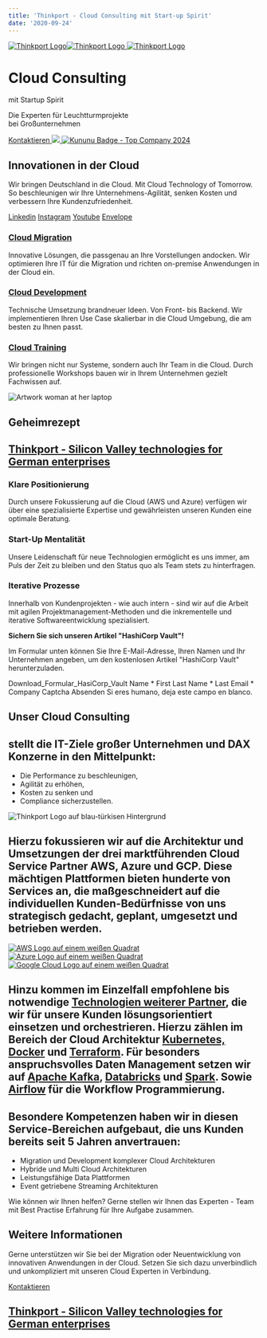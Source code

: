 ```yaml
---
title: 'Thinkport - Cloud Consulting mit Start-up Spirit'
date: '2020-09-24'
---
```


[![Thinkport Logo](images/Logo_horizontral_new.png)](https://thinkport.digital)[![Thinkport Logo](images/Logo_horizontral_new-q79kisryfbimg521qvcamhuu9zgajwl52ie1tm6q0s.png 'Logo Bright Colours') ](https://thinkport.digital)[![Thinkport Logo](images/Logo_horizontral_new-q79kisryfbimg521qvcamhuu9zgajwl52ie1tm6q0s.png 'Logo Bright Colours')](https://thinkport.digital)

# Cloud Consulting

mit Startup Spirit

Die Experten für Leuchtturmprojekte  
bei Großunternehmen

[Kontaktieren ](https://thinkport.digital/kontaktieren)[![](images/Badge_darkblue-2.webp) ](https://thinkport.digital/reta-awards-2023/)[![Kununu Badge - Top Company 2024](images/dd-kununu_TopCompany-Siegel.webp)](https://thinkport.digital/reta-awards-2023/)

## Innovationen in der Cloud

Wir bringen Deutschland in die Cloud. Mit Cloud Technology of Tomorrow. So beschleunigen wir Ihre Unternehmens-Agilität, senken Kosten und verbessern Ihre Kundenzufriedenheit.

[Linkedin](https://de.linkedin.com/company/thinkport) [Instagram](https://www.instagram.com/thinkport/) [Youtube](https://www.youtube.com/channel/UCnke3WYRT6bxuMK2t4jw2qQ) [Envelope](mailto:tdrechsel@thinkport.digital)[](#linksection)

### [Cloud Migration](https://thinkport.digital/cloud-consulting-fuer-deutsche-grossunternehmen/)

Innovative Lösungen, die passgenau an Ihre Vorstellungen andocken. Wir optimieren Ihre IT für die Migration und richten on-premise Anwendungen in der Cloud ein.

### [Cloud Development](https://thinkport.digital/cloud-consulting-fuer-deutsche-grossunternehmen/)

Technische Umsetzung brandneuer Ideen. Von Front- bis Backend. Wir implementieren Ihren Use Case skalierbar in die Cloud Umgebung, die am besten zu Ihnen passt.

### [Cloud Training](https://thinkport.digital/cloud-trainings-workshops/)

Wir bringen nicht nur Systeme, sondern auch Ihr Team in die Cloud. Durch professionelle Workshops bauen wir in Ihrem Unternehmen gezielt Fachwissen auf.​

![Artwork woman at her laptop](images/Artwork-1@3x-1024x824-min.png)

## Geheimrezept

## [Thinkport - Silicon Valley technologies for German enterprises](https://thinkport.digital/kontaktieren/)

### Klare Positionierung

Durch unsere Fokussierung auf die Cloud (AWS und Azure) verfügen wir über eine spezialisierte Expertise und gewährleisten unseren Kunden eine optimale Beratung.

### Start-Up Mentalität

Unsere Leidenschaft für neue Technologien ermöglicht es uns immer, am Puls der Zeit zu bleiben und den Status quo als Team stets zu hinterfragen.

### Iterative Prozesse

Innerhalb von Kundenprojekten - wie auch intern - sind wir auf die Arbeit mit agilen Projektmanagement-Methoden und die inkrementelle und iterative Softwareentwicklung spezialisiert.

**Sichern Sie sich unseren Artikel "HashiCorp Vault"!**

Im Formular unten können Sie Ihre E-Mail-Adresse, Ihren Namen und Ihr Unternehmen angeben, um den kostenlosen Artikel "HashiCorp Vault" herunterzuladen.

Download_Formular_HasiCorp_Vault Name \* First Last Name \* Last Email \* Company Captcha Absenden Si eres humano, deja este campo en blanco.

## Unser Cloud Consulting

## stellt die IT-Ziele großer Unternehmen und DAX Konzerne in den Mittelpunkt:

- Die Performance zu beschleunigen,
- Agilität zu erhöhen,
- Kosten zu senken und
- Compliance sicherzustellen.

![Thinkport Logo auf blau-türkisen Hintergrund](images/Thinkport-Bild-min-1024x629.png)

## Hierzu fokussieren wir auf die Architektur und Umsetzungen der drei marktführenden **Cloud Service Partner** AWS, Azure und GCP. Diese mächtigen Plattformen bieten hunderte von Services an, die maßgeschneidert auf die individuellen Kunden-Bedürfnisse von uns strategisch gedacht, geplant, umgesetzt und betrieben werden.

[![AWS Logo auf einem weißen Quadrat](images/AWS-1024x1024.png)](https://thinkport.digital/cloud-consulting-fuer-deutsche-grossunternehmen/aws/)[![Azure Logo auf einem weißen Quadrat](images/Azure-1024x1024.png) ](https://thinkport.digital/cloud-consulting-fuer-deutsche-grossunternehmen/azure/)[![Google Cloud Logo auf einem weißen Quadrat](images/Kafka-1-1024x1024.png)](https://thinkport.digital/cloud-consulting-fuer-deutsche-grossunternehmen/google-cloud-consulting/)

## Hinzu kommen im Einzelfall empfohlene bis notwendige **[Technologien weiterer Partner](https://thinkport.digital/cloud-trainings-workshops/)**, die wir für unsere Kunden lösungsorientiert einsetzen und orchestrieren. Hierzu zählen im Bereich der Cloud Architektur **[Kubernetes, Docker](https://thinkport.digital/docker-und-kubernetes-lernen/)** und **[Terraform](https://thinkport.digital/terraform-trainings/)**. Für besonders anspruchsvolles Daten Management setzen wir auf **[Apache Kafka](https://thinkport.digital/cloud-consulting-fuer-deutsche-grossunternehmen/apache-kafka/)**, **[Databricks](https://thinkport.digital/datenplattform-mit-azure-und-databricks/)** und **[Spark](https://thinkport.digital/spark-fuer-big-data-lernen/)**. Sowie **[Airflow](https://thinkport.digital/airflow-in-der-cloud/)** für die Workflow Programmierung.

## Besondere Kompetenzen haben wir in diesen **Service-Bereichen** aufgebaut, die uns Kunden bereits seit 5 Jahren anvertrauen:

- Migration und Development komplexer Cloud Architekturen
- Hybride und Multi Cloud Architekturen
- Leistungsfähige Data Plattformen
- Event getriebene Streaming Architekturen

Wie können wir Ihnen helfen? Gerne stellen wir Ihnen das Experten - Team mit Best Practise Erfahrung für Ihre Aufgabe zusammen.

[](https://thinkport.digital/kontaktieren-3/)

## Weitere Informationen

Gerne unterstützen wir Sie bei der Migration oder Neuentwicklung von innovativen Anwendungen in der Cloud. Setzen Sie sich dazu unverbindlich und unkompliziert mit unseren Cloud Experten in Verbindung.

[Kontaktieren](https://thinkport.digital/kontaktieren)

## [Thinkport - Silicon Valley technologies for German enterprises](https://thinkport.digital/kontaktieren/)
